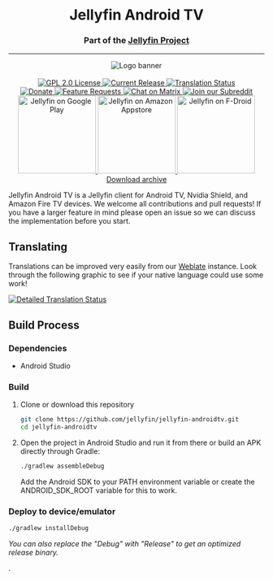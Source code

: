 <h1 align="center">Jellyfin Android TV</h1>
<h3 align="center">Part of the <a href="https://jellyfin.org">Jellyfin Project</a></h3>

---

<p align="center">
<img alt="Logo banner" src="https://raw.githubusercontent.com/jellyfin/jellyfin-ux/master/branding/SVG/banner-logo-solid.svg?sanitize=true"/>
<br/><br/>
<a href="https://github.com/jellyfin/jellyfin-androidtv">
<img alt="GPL 2.0 License" src="https://img.shields.io/github/license/jellyfin/jellyfin-androidtv.svg"/>
</a>
<a href="https://github.com/jellyfin/jellyfin-androidtv/releases">
<img alt="Current Release" src="https://img.shields.io/github/release/jellyfin/jellyfin-androidtv.svg"/>
</a>
<a href="https://translate.jellyfin.org/projects/jellyfin-android/jellyfin-androidtv/">
<img alt="Translation Status" src="https://translate.jellyfin.org/widgets/jellyfin-android/-/jellyfin-androidtv/svg-badge.svg"/>
</a>
<br/>
<a href="https://opencollective.com/jellyfin">
<img alt="Donate" src="https://img.shields.io/opencollective/all/jellyfin.svg?label=backers"/>
</a>
<a href="https://features.jellyfin.org">
<img alt="Feature Requests" src="https://img.shields.io/badge/fider-vote%20on%20features-success.svg"/>
</a>
<a href="https://matrix.to/#/+jellyfin:matrix.org">
<img alt="Chat on Matrix" src="https://img.shields.io/matrix/jellyfin:matrix.org.svg?logo=matrix"/>
</a>
<a href="https://www.reddit.com/r/jellyfin">
<img alt="Join our Subreddit" src="https://img.shields.io/badge/reddit-r%2Fjellyfin-%23FF5700.svg"/>
</a>
<br/>
<a href="https://play.google.com/store/apps/details?id=org.jellyfin.androidtv">
<img width="153" alt="Jellyfin on Google Play" src="https://jellyfin.org/images/store-icons/google-play.png"/>
</a>
<a href="https://www.amazon.com/gp/aw/d/B07TX7Z725">
<img width="153" alt="Jellyfin on Amazon Appstore" src="https://jellyfin.org/images/store-icons/amazon.png"/>
</a>
<a href="https://f-droid.org/en/packages/org.jellyfin.androidtv/">
<img width="153" alt="Jellyfin on F-Droid" src="https://jellyfin.org/images/store-icons/fdroid.png"/>
</a>
<br/>
<a href="https://repo.jellyfin.org/releases/client/androidtv/">Download archive</a>
</p>

Jellyfin Android TV is a Jellyfin client for Android TV, Nvidia Shield, and Amazon Fire TV devices.
We welcome all contributions and pull requests! If you have a larger feature in mind please open an
issue so we can discuss the implementation before you start. 

## Translating

Translations can be improved very easily from our
[Weblate](https://translate.jellyfin.org/projects/jellyfin-android/jellyfin-androidtv) instance.
Look through the following graphic to see if your native language could use some work!

<a href="https://translate.jellyfin.org/engage/jellyfin-android/">
<img alt="Detailed Translation Status" src="https://translate.jellyfin.org/widgets/jellyfin-android/-/jellyfin-androidtv/multi-auto.svg"/>
</a>

## Build Process

### Dependencies

- Android Studio

### Build

1. Clone or download this repository

   ```sh
   git clone https://github.com/jellyfin/jellyfin-androidtv.git
   cd jellyfin-androidtv
   ```

2. Open the project in Android Studio and run it from there or build an APK directly through Gradle:

   ```sh
   ./gradlew assembleDebug
   ```
   
   Add the Android SDK to your PATH environment variable or create the ANDROID_SDK_ROOT variable for
   this to work.

### Deploy to device/emulator

   ```sh
   ./gradlew installDebug
   ```

*You can also replace the "Debug" with "Release" to get an optimized release binary.*

.
